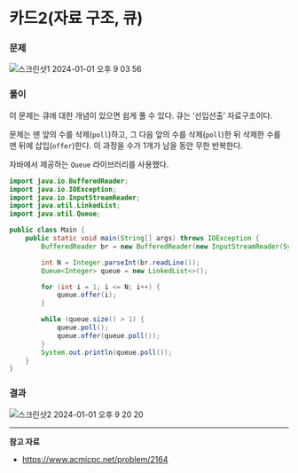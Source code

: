 # 카드2(자료 구조, 큐)

### 문제

![스크린샷1 2024-01-01 오후 9 03 56](https://github.com/codingTest-study-group/coding-study/assets/112863029/3cc911de-5a86-46fe-8999-ca1d6ac18d1b)

### 풀이

이 문제는 큐에 대한 개념이 있으면 쉽게 풀 수 있다. 큐는 ‘선입선출’ 자료구조이다.

문제는 맨 앞의 수를 삭제(`poll`)하고, 그 다음 앞의 수를 삭제(`poll`)한 뒤 삭제한 수를 맨 뒤에 삽입(`offer`)한다. 이 과정을 수가 1개가 남을 동안 무한 반복한다.

자바에서 제공하는 `Queue` 라이브러리를 사용했다.

```java
import java.io.BufferedReader;
import java.io.IOException;
import java.io.InputStreamReader;
import java.util.LinkedList;
import java.util.Queue;

public class Main {
    public static void main(String[] args) throws IOException {
        BufferedReader br = new BufferedReader(new InputStreamReader(System.in));

        int N = Integer.parseInt(br.readLine());
        Queue<Integer> queue = new LinkedList<>();

        for (int i = 1; i <= N; i++) {
            queue.offer(i);
        }

        while (queue.size() > 1) {
            queue.poll();
            queue.offer(queue.poll());
        }
        System.out.println(queue.poll());
    }
}
```

### 결과

![스크린샷2 2024-01-01 오후 9 20 20](https://github.com/codingTest-study-group/coding-study/assets/112863029/3b138b17-6f06-4426-8e6f-8a8d743b5b0e)

---

**참고 자료**

- <https://www.acmicpc.net/problem/2164>
